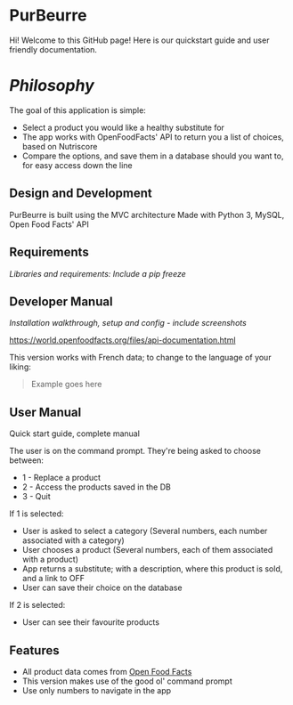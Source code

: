 # PurBeurre

Hi! Welcome to this GitHub page!
Here is our quickstart guide and user friendly documentation.


# *Philosophy*

The goal of this application is simple: 

 - Select a product you would like a healthy substitute for
 - The app works with OpenFoodFacts' API to return you a list of choices, based on Nutriscore
 - Compare the options, and save them in a database should you want to, for easy access down the line


## **Design and Development**

PurBeurre is built using the MVC architecture
Made with Python 3, MySQL, Open Food Facts' API

## **Requirements**

*Libraries and requirements: Include a pip freeze*


## **Developer Manual** 

*Installation walkthrough, setup and config - include screenshots*

https://world.openfoodfacts.org/files/api-documentation.html

 This version works with French data; to change to the language of your liking:
 > Example goes here

## **User Manual** 

Quick start guide, complete manual

The user is on the command prompt. They're being asked to choose between:

 - 1 - Replace a product
 - 2 - Access the products saved in the DB
 - 3 - Quit

If 1 is selected:
 - User is asked to select a category (Several numbers, each number associated with a category)
 - User chooses a product (Several numbers, each of them associated with a product)
 - App returns a substitute; with a description, where this product is sold, and a link to OFF
 - User can save their choice on the database

If 2 is selected:
 - User can see their favourite products 


## **Features**

 - All product data comes from [Open Food Facts](https://world.openfoodfacts.org)
 - This version makes use of the good ol' command prompt
 - Use only numbers to navigate in the app
   


